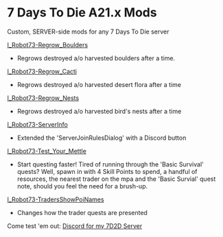 # 7 Days To Die A21.x Mods
Custom, SERVER-side mods for any 7 Days To Die server

[I_Robot73-Regrow_Boulders](https://github.com/irobot73/7DaysToDie_A21_Mods/tree/main/I_Robot73-Regrow_Boulders)
* Regrows destroyed a/o harvested boulders after a time.

[I_Robot73-Regrow_Cacti](https://github.com/irobot73/7DaysToDie_A21_Mods/tree/main/I_Robot73-Regrow_Cacti)
* Regrows destroyed a/o harvested desert flora after a time

[I_Robot73-Regrow_Nests](https://github.com/irobot73/7DaysToDie_A21_Mods/tree/main/I_Robot73-Regrow_Nests)
* Regrows destroyed a/o harvested bird's nests after a time

[I_Robot73-ServerInfo](https://github.com/irobot73/7DaysToDie_A21_Mods/tree/main/I_Robot73-ServerInfo)
* Extended the 'ServerJoinRulesDialog' with a Discord button

[I_Robot73-Test_Your_Mettle](https://github.com/irobot73/7DaysToDie_A21_Mods/tree/main/I_Robot73-Test_Your_Mettle)
* Start questing faster!  Tired of running through the 'Basic Survival' quests?  Well, spawn in with 4 Skill Points to spend, a handful of resources, the nearest trader on the mpa and the 'Basic Survial' quest note, should you feel the need for a brush-up.

[I_Robot73-TradersShowPoiNames](https://github.com/irobot73/7DaysToDie_A21_Mods/tree/main/I_Robot73-TradersShowPoiNames)
* Changes how the trader quests are presented

Come test 'em out:  [Discord for my 7D2D Server](https://discord.gg/DEU5wmMvSn)
